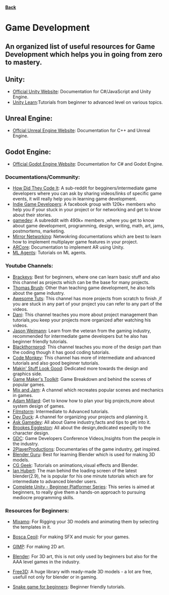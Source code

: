 **[Back](/README.md/)**

# Game Development

## An organized list of useful resources for Game Development which helps you in going from zero to mastery.

## Unity:
- [Official Unity Website](https://docs.unity3d.com/Manual/index.html): Documentation for C#/JavaScript and Unity Engine.
- [Unity Learn](https://learn.unity.com/):Tutorials from beginner to advanced level on various topics.

## Unreal Engine:
- [Offcial Unreal Engine Website](https://docs.unrealengine.com/en-US/index.html): Documentation for C++ and Unreal Engine.

## Godot Engine:
- [Official Godot Engine Website](https://docs.godotengine.org/en/stable/index.html): Documentation for C# and Godot Engine.



### Documentations/Community:
- [How Did They Code It](https://www.reddit.com/r/howdidtheycodeit/): A sub-reddit for begginers/intermediate game developers where you can ask by sharing videos/links of specific game events, it will really help you in learning game development.
- [Indie Game Developers](https://www.facebook.com/groups/IndieGameDevs/about/): A facebook group with 120k+ members who help you if your stuck in your project or for networking and get to know about their stories.
- [gamedev](https://www.reddit.com/r/gamedev/): A subreddit with 490k+ members ,where you get to know about game development, programming, design, writing, math, art, jams, postmortems, marketing.
- [Mirror Networking](https://mirror-networking.com/docs/): Netwokring documentations which are best to learn how to implement multiplayer game features in your project.
- [ARCore](https://developers.google.com/ar/develop/unity): Documentation to implement AR using Unity.
- [ML Agents](https://www.immersivelimit.com/tutorials/unity-ml-agents-tutorial-list): Tutorials on ML agents.

### Youtube Channels:
- [Brackeys](https://www.youtube.com/user/Brackeys): Best for beginners, where one can learn basic stuff and also this channel as projects which can be the base for many projects.
- [Thomas Brush](https://www.youtube.com/user/thomasmbrush): Other than teaching game development, he also tells about the game industry.
- [Awesome Tuts](https://www.youtube.com/channel/UC5c-DuzPdH9iaWYdI0v0uzw): This channel has more projects from scratch to finish ,if you are stuck in any part of your project you can refer to any part of the videos.
- [Dani](https://www.youtube.com/channel/UCIabPXjvT5BVTxRDPCBBOOQ): This channel teaches you more about project management than tutorials,you keep your projects more organized after watching his videos.
- [Jason Weimann](https://www.youtube.com/channel/UCX_b3NNQN5bzExm-22-NVVg): Learn from the veteran from the gaming industry, recommended for intermediate game developers but he also has beginner friendly tutorials.
- [Blackthornprod](https://www.youtube.com/channel/UC9Z1XWw1kmnvOOFsj6Bzy2g): This channel teaches you more of the design part than the coding though it has good coding tutorials.
- [Code Monkey](https://www.youtube.com/channel/UCFK6NCbuCIVzA6Yj1G_ZqCg): This channel has more of intermediate and advanced tutorials and also good beginner tutorials.
- [Makin' Stuff Look Good](https://www.youtube.com/channel/UCEklP9iLcpExB8vp_fWQseg): Dedicated more towards the design and graphics side.
- [Game Maker's Toolkit](https://www.youtube.com/user/McBacon1337): Game Breakdown and behind the scenes of popular games.
- [Mix and Jam](https://www.youtube.com/channel/UCLyVUwlB_Hahir_VsKkGPIA): A channel which recreates popular scenes and mechanics in games.
- [Adam Millard](https://www.youtube.com/user/Thefearalcarrot): Get to know how to plan your big projects,more about system design of games.
- [Filmstorm](https://www.youtube.com/channel/UCH1svLGqmyVuCnHCHDr0EXw): Intermediate to Advanced tutorials.
- [Dev Duck](https://www.youtube.com/channel/UCKCTmact-90hXpV2ns8GSsA): A channel for organizing your projects and planning it.
- [Ask Gamedev](https://www.youtube.com/channel/UCd_lJ4zSp9wZDNyeKCWUstg): All about Game industry,facts and tips to get into it.
- [Brookes Eggleston](https://www.youtube.com/channel/UCJklo0Zl5tLV9kkk_Jd81EA): All about the design,dedicated especilly to the character design.
- [GDC](https://www.youtube.com/channel/UC0JB7TSe49lg56u6qH8y_MQ): Game Developers Conference Videos,Insights from the people in the industry.
- [2PlayerProductions](https://www.youtube.com/user/2PlayerProductions): Documentaries of the game industry, get inspired.
- [Blender Guru](https://www.youtube.com/playlist?list=PLjEaoINr3zgEq0u2MzVgAaHEBt--xLB6U): Best for learning Blender which is used for making 3D models.
- [CG Geek](https://www.youtube.com/user/Blenderfan93): Tutorials on animations,visual effects and Blender.
- [Ian Hubert](https://www.youtube.com/user/mrdodobird): The man behind the loading screen of the latest blender(2.9), he is popular for his one minute tutorials which are for intermediate to advanced blender users.
- [Complete Unity - Beginner Platformer Series](https://www.youtube.com/playlist?list=PLpj8TZGNIBNy51EtRuyix-NYGmcfkNAuH): This series is aimed at beginners, to really give them a hands-on approach to pursuing mediocre programming skills.

### Resources for Beginners:
- [Mixamo](https://www.mixamo.com/#/): For Rigging your 3D models and animating them by selecting the templates in it.
- [Bosca Ceoil](https://boscaceoil.net/): For making SFX and music for your games.
- [GIMP](https://gimp.org): For making 2D art.
- [Blender](https://www.blender.org/): For 3D art, this is not only used by beginners but also for the AAA level games in the industry.
- [Free3D](https://free3d.com): A huge library with ready-made 3D models - a lot are free, usefull not only for blender or in gaming.


- [Snake game for beginners](https://codewithharry.com/videos/python-game-development-1): Beginner friendly tutorials.











                                   
